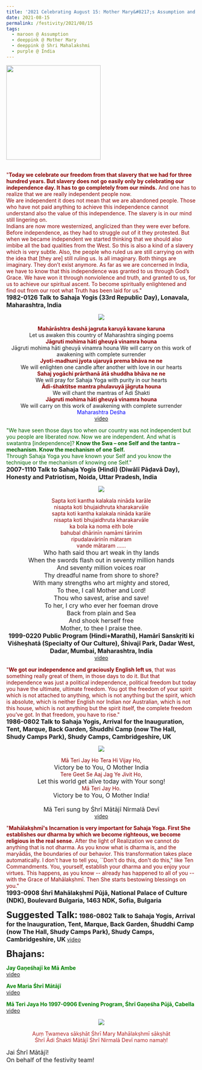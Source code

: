 ```yaml
---
title: '2021 Celebrating August 15: Mother Mary&#8217;s Assumption and India&#8217;s Independence Day'
date: 2021-08-15
permalink: /festivity/2021/08/15
tags:
  - maroon @ Assumption
  - deeppink @ Mother Mary
  - deeppink @ Shri Mahalakshmi
  - purple @ India
---
```


<div style="text-align: left"><img src="/images/image1.png" width="250" /></div><br>

<p>
<font color="DarkRed">"<b>Today we celebrate our freedom from that slavery that we had for three hundred years. But slavery does not go easily only by celebrating our independence day. It has to go completely from our minds.</b> And one has to realize that we are really independent people now.<br>
We are independent it does not mean that we are abandoned people. Those who have not paid anything to achieve this independence cannot understand also the value of this independence. The slavery is in our mind still lingering on.<br>
Indians are now more westernized, anglicized than they were ever before. Before independence, as they had to struggle out of it they protested. But when we became independent we started thinking that we should also imbibe all the bad qualities from the West. So this is also a kind of a slavery which is very subtle. Also, the people who ruled us are still carrying on with the idea that [they are] still ruling us. Is all imaginary. Both things are imaginary. They don’t exist anymore. As far as we are concerned in India, we have to know that this independence was granted to us through God’s Grace. We have won it through nonviolence and truth, and granted to us, for us to achieve our spiritual ascent. To become spiritually enlightened and find out from our root what Truth has been laid for us."</font><br>
<font size="+0"><b>1982-0126 Talk to Sahaja Yogis (33rd Republic Day), Lonavala, Maharashtra, India</b></font>
</p>

<div style="text-align: center"><img src="/images/image745.png" /></div>

<p style="text-align:center;">
<font color="DarkRed"><b>Mahārāshtra deshā jagruta karuyā kavane karuna</b></font><br>
Let us awaken this country of Maharashtra singing poems<br>
<font color="DarkRed"><b>Jāgruti mohima hāti gheuyā vinamra houna</b></font><br>
Jāgruti mohima hāti gheuyā vinamra houna  
We will carry on this work of awakening with complete surrender<br>
<font color="DarkRed"><b>Jyoti-madhuni jyota ujaruyā prema bhāva ne ne</b></font><br>
We will enlighten one candle after another with love in our hearts<br>
<font color="DarkRed"><b>Sahaj yogāchi prārthanā ātā shuddha bhāva ne ne</b></font><br>
We will pray for Sahaja Yoga with purity in our hearts<br>
<font color="DarkRed"><b>Ādi-śhaktitse mantra phulavuyā jāgruta houna</b></font><br>
We will chant the mantras of Ādi Śhakti<br>
<font color="DarkRed"><b>Jāgruti mohima hāti gheuyā vinamra houna</b></font><br>
We will carry on this work of awakening with complete surrender<br>
<font color="blue"><font size="-1"></font>Maharashtra Deśha</font><br>
<a href="https://youtu.be/0gT3SnIwI4M">video</a> 
</p>

<p>
<font color="DarkGreen">"We have seen those days too when our country was not independent but you people are liberated now. Now we are independent. And what is swatantra [independence]? <b>Know the Swa – one Self and the tantra – mechanism. Know the mechanism of one Self.</b><br>
Through Sahaja Yoga you have known your Self and you know the technique or the mechanism of knowing one Self."</font><br>
<font size="+0"><b>2007-1110 Talk to Sahaja Yogis (Hindi) (Diwālī Pāḍavā Day), Honesty and Patriotism, Noida, Uttar Pradesh, India</b></font>
</p>

<div style="text-align: center"><img src="/images/image746.png" /></div>

<p style="text-align:center;">
<font color="DarkRed">Sapta koti kantha kalakala nināda karāle<br>
nisapta koti bhujaidhruta kharakarvāle<br>
sapta koti kantha kalakala nināda karāle<br>
nisapta koti bhujaidhruta kharakarvāle<br>
ka bola ka noma eith bole<br>
bahubal dhārinīn namāmi tārinīm<br>
ripudalavārinīn mātaram<br>
vande mātaram ......</font><br>
<font size="+0">Who hath said thou art weak in thy lands<br>
When the swords flash out in seventy million hands<br>
And seventy million voices roar<br>
Thy dreadful name from shore to shore?<br>
With many strengths who art mighty and stored,<br>
To thee, I call Mother and Lord!<br>
Thou who savest, arise and save!<br>
To her, I cry who ever her foeman drove<br>
Back from plain and Sea<br>
And shook herself free<br>
Mother, to thee I praise thee.</font><br>
<font size="+0"><b>1999-0220 Public Program (Hindi+Marathi), Hamārī Sanskṛiti ki Viśheṣhatā (Specialty of Our Culture), Śhivajī Park, Dadar West, Dadar, Mumbai, Maharashtra, India</b></font><br>
<a href="https://seven-teams.github.io/Videos_Links.html">video</a> 
</p>

<p>
<font color="DarkRed">"<b>We got our independence and graciously English left us</b>, that was something really great of them, in those days to do it. But that independence was just a political independence, political freedom but today you have the ultimate, ultimate freedom. You got the freedom of your spirit which is not attached to anything, which is not anything but the spirit, which is absolute, which is neither English nor Indian nor Australian, which is not this house, which is not anything but the spirit itself, the complete freedom you’ve got. In that freedom, you have to rise."</font><br>
<font size="+0"><b>1986-0802 Talk to Sahaja Yogis, Arrival for the Inauguration, Tent, Marque, Back Garden, Śhuddhi Camp (now The Hall, Shudy Camps Park), Shudy Camps, Cambridgeshire, UK</b></font>
</p>

<div style="text-align: center"><img src="/images/image747.png" /></div>

<p style="text-align:center;">
<font color="DarkRed">Mā Teri Jay Ho Tera Hi Vijay Ho,</font><br>
<font size="+0">Victory be to You, O Mother India</font><br>
<font color="DarkRed">Tere Geet Se Aaj Jag Ye Jivit Ho,</font><br>
<font size="+0">Let this world get alive today with Your song!</font><br>
<font color="DarkRed">Mā Teri Jay Ho.</font><br>
<font size="+0">Victory be to You, O Mother India!</font><br>
<br>
<font size="+0">Mā Teri sung by Śhrī Mātājī Nirmalā Devī</font><br>
<a href="https://youtu.be/L4iJtXr9jbI">video</a> 
</p>

<p>
<font color="DarkRed">"<b>Mahālakṣhmī's Incarnation is very important for Sahaja Yoga. First She establishes our dharma by which we become righteous, we become religious in the real sense.</b> After the light of Realization we cannot do anything that is not dharma. As you know what is dharma is, and the maryādās, the boundaries of our behavior. This transformation takes place automatically. I don't have to tell you, ``Don't do this, don't do this," like Ten Commandments. You, yourself, establish your dharma and you enjoy your virtues. This happens, as you know -- already has happened to all of you -- with the Grace of Mahālakṣhmī. Then She starts bestowing blessings on you."</font><br>
<font size="+0"><b>1993-0908 Śhrī Mahālakṣhmī Pūjā, National Palace of Culture (NDK), Boulevard Bulgaria, 1463 NDK, Sofia, Bulgaria</b></font>
</p>

<font size="+2"><b>Suggested Talk:</b></font> 
<font size="+0"><b>1986-0802 Talk to Sahaja Yogis, Arrival for the Inauguration, Tent, Marque, Back Garden, Śhuddhi Camp (now The Hall, Shudy Camps Park), Shudy Camps, Cambridgeshire, UK</b></font>
<a href="https://seven-teams.github.io/Videos_Links.html">video</a><br>

<font size="+2"><b>Bhajans:</b></font>
 
<p>
<font color="green"><b>Jay Gaṇeśhajī ke Mā Ambe</b></font><br>
<a href="https://seven-teams.github.io/Videos_Links.html">video</a> 
</p>

<p>
<font color="green"><b>Ave Maria Śhrī Mātājī</b></font><br>
<a href="https://youtu.be/O8DVCazj_ys">video</a> 
</p>

<p>
<font color="green"><b>Mā Teri Jaya Ho 1997-0906 Evening Program, Śhrī Gaṇeśha Pūjā, Cabella</b></font><br>
<a href="https://seven-teams.github.io/Videos_Links.html">video</a> 
</p>

<div style="text-align: center"><img src="/images/image748.png" /></div>

<p style="color:FireBrick; text-align:center;">
Auṃ Twameva sākṣhāt Śhrī Mary Mahālakṣhmī sākṣhāt<br>
Śhrī Ādi Śhakti Mātājī Śhrī Nirmalā Devī namo namaḥ!
</p>

<p>
<font size="+0">Jai Śhrī Mātājī!<br>
On behalf of the festivity team!</font>
</p>